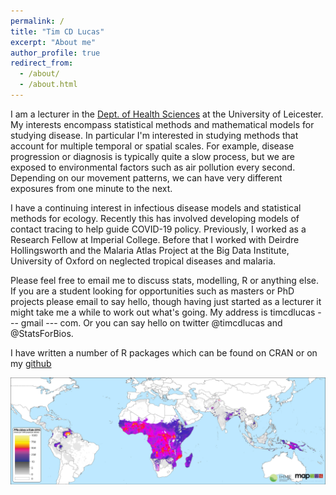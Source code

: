```yaml
---
permalink: /
title: "Tim CD Lucas"
excerpt: "About me"
author_profile: true
redirect_from:
  - /about/
  - /about.html
---
```


I am a lecturer in the [Dept. of Health Sciences](https://le.ac.uk/health-sciences) at the University of Leicester.
My interests encompass statistical methods and mathematical models for studying disease.
In particular I'm interested in studying methods that account for multiple temporal or spatial scales.
For example, disease progression or diagnosis is typically quite a slow process, but we are exposed to environmental factors such as air pollution every second.
Depending on our movement patterns, we can have very different exposures from one minute to the next.

I have a continuing interest in infectious disease models and statistical methods for ecology.
Recently this has involved developing models of contact tracing to help guide COVID-19 policy.
Previously, I worked as a Research Fellow at Imperial College.
Before that I worked with Deirdre Hollingsworth and the Malaria Atlas Project at the Big Data Institute, University of Oxford on neglected tropical diseases and malaria.

Please feel free to email me to discuss stats, modelling, R or anything else.
If you are a student looking for opportunities such as masters or PhD projects please email to say hello, though having just started as a lecturer it might take me a while to work out what's going.
My address is timcdlucas --- gmail --- com.
Or you can say hello on twitter @timcdlucas and @StatsForBios.


I have written a number of R packages which can be found on CRAN or on my [github](https://www.github.com/timcdlucas)

![](/images//global_incidence_2016_pf.png)

